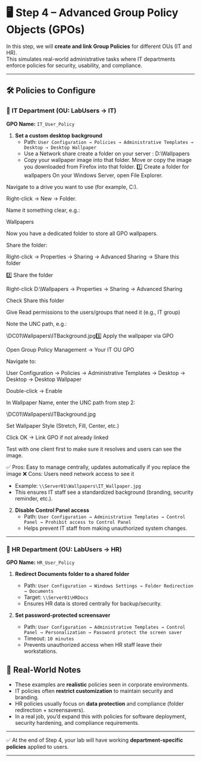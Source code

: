 # 🖥️ Step 4 – Advanced Group Policy Objects (GPOs)

In this step, we will **create and link Group Policies** for different OUs (IT and HR).  
This simulates real-world administrative tasks where IT departments enforce policies for security, usability, and compliance.  

---


## 🛠️ Policies to Configure

### 🔹 IT Department (OU: LabUsers → IT)
**GPO Name:** `IT_User_Policy`

1. **Set a custom desktop background**  
   - Path: `User Configuration → Policies → Administrative Templates → Desktop → Desktop Wallpaper`
   - Use a Network share create a folder on your server : D:\Wallpapers
   - Copy your wallpaper image into that folder. Move or copy the image you downloaded from Firefox into that folder.
1️⃣ Create a folder for wallpapers 
On your Windows Server, open File Explorer.


Navigate to a drive you want to use (for example, C:\).


Right-click → New → Folder.


Name it something clear, e.g.:

 Wallpapers


Now you have a dedicated folder to store all GPO wallpapers.



Share the folder:

Right-click → Properties → Sharing → Advanced Sharing → Share this folder

2️⃣ Share the folder

Right-click D:\Wallpapers → Properties → Sharing → Advanced Sharing

Check Share this folder

Give Read permissions to the users/groups that need it (e.g., IT group)

Note the UNC path, e.g.:

\\DC01\Wallpapers\ITBackground.jpg3️⃣ Apply the wallpaper via GPO

Open Group Policy Management → Your IT OU GPO

Navigate to:

User Configuration → Policies → Administrative Templates → Desktop → Desktop → Desktop Wallpaper


Double-click → Enable

In Wallpaper Name, enter the UNC path from step 2:

\\DC01\Wallpapers\ITBackground.jpg


Set Wallpaper Style (Stretch, Fill, Center, etc.)

Click OK → Link GPO if not already linked

Test with one client first to make sure it resolves and users can see the image.

✅ Pros: Easy to manage centrally, updates automatically if you replace the image
❌ Cons: Users need network access to see it
   - Example: `\\Server01\Wallpapers\IT_Wallpaper.jpg`  
   - This ensures IT staff see a standardized background (branding, security reminder, etc.).




















2. **Disable Control Panel access**  
   - Path: `User Configuration → Administrative Templates → Control Panel → Prohibit access to Control Panel`  
   - Helps prevent IT staff from making unauthorized system changes.


---

### 🔹 HR Department (OU: LabUsers → HR)
**GPO Name:** `HR_User_Policy`

1. **Redirect Documents folder to a shared folder**  
   - Path: `User Configuration → Windows Settings → Folder Redirection → Documents`  
   - Target: `\\Server01\HRDocs`  
   - Ensures HR data is stored centrally for backup/security.

2. **Set password-protected screensaver**  
   - Path: `User Configuration → Administrative Templates → Control Panel → Personalization → Password protect the screen saver`  
   - Timeout: `10 minutes`  
   - Prevents unauthorized access when HR staff leave their workstations.
  















## 🎯 Real-World Notes

- These examples are **realistic** policies seen in corporate environments.  
- IT policies often **restrict customization** to maintain security and branding.  
- HR policies usually focus on **data protection** and compliance (folder redirection + screensavers).  
- In a real job, you’d expand this with policies for software deployment, security hardening, and compliance requirements.

---
✅ At the end of Step 4, your lab will have working **department-specific policies** applied to users.

---
